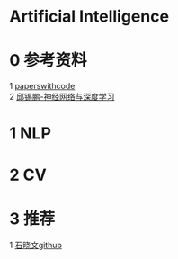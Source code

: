 # Artificial Intelligence

0 参考资料
=
1  [paperswithcode](https://paperswithcode.com/sota)<br>
2  [邱锡鹏-神经网络与深度学习](https://nndl.github.io/)

1 NLP
=


2 CV
=

3 推荐
=
1  [石晓文github](https://github.com/princewen/tensorflow_practice/tree/master/recommendation)

